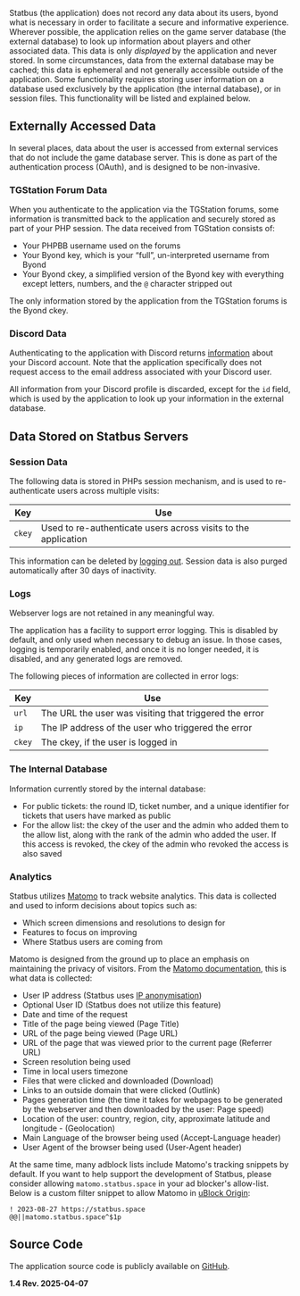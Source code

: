 
Statbus (the application) does not record any data about its users, byond what is necessary in order to facilitate a secure and informative experience. Wherever possible, the application relies on the game server database (the external database) to look up information about players and other associated data. This data is only *displayed* by the application and never stored. In some circumstances, data from the external database may be cached; this data is ephemeral and not generally accessible outside of the application. Some functionality requires storing user information on a database used exclusively by the application (the internal database), or in session files. This functionality will be listed and explained below.

## Externally Accessed Data
In several places, data about the user is accessed from external services that do not include the game database server. This is done as part of the authentication process (OAuth), and is designed to be non-invasive. 

### TGStation Forum Data
When you authenticate to the application via the TGStation forums, some information is transmitted back to the application and securely stored as part of your PHP session. The data received from TGStation consists of: 
* Your PHPBB username used on the forums
* Your Byond key, which is your “full”, un-interpreted username from Byond
* Your Byond ckey, a simplified version of the Byond key with everything except letters, numbers, and the `@` character stripped out

The only information stored by the application from the TGStation forums is the Byond ckey. 

### Discord Data

Authenticating to the application with Discord returns [information](https://discord.com/developers/docs/resources/user#user-object) about your Discord account. Note that the application specifically does not request access to the email address associated with your Discord user. 

All information from your Discord profile is discarded, except for the `id` field, which is used by the application to look up your information in the external database.

## Data Stored on Statbus Servers
### Session Data

The following data is stored in PHPs session mechanism, and is used to re-authenticate users across multiple visits: 

| Key | Use |
| --- | --- |
| `ckey` | Used to re-authenticate users across visits to the application |
  
This information can be deleted by [logging out](/logout). Session data is also purged automatically after 30 days of inactivity.

### Logs
Webserver logs are not retained in any meaningful way. 

The application has a facility to support error logging. This is disabled by default, and only used when necessary to debug an issue. In those cases, logging is temporarily enabled, and once it is no longer needed, it is disabled, and any generated logs are removed.

The following pieces of information are collected in error logs:

| Key | Use |
| --- | --- |
| `url` | The URL the user was visiting that triggered the error |
| `ip` | The IP address of the user who triggered the error |
| `ckey` | The ckey, if the user is logged in |

### The Internal Database

Information currently stored by the internal database:

- For public tickets: the round ID, ticket number, and a unique identifier for tickets that users have marked as public 
- For the allow list: the ckey of the user and the admin who added them to the allow list, along with the rank of the admin who added the user. If this access is revoked, the ckey of the admin who revoked the access is also saved

### Analytics

Statbus utilizes [Matomo](https://matomo.org/) to track website analytics. This data is collected and used to inform decisions about topics such as:
- Which screen dimensions and resolutions to design for
- Features to focus on improving
- Where Statbus users are coming from  
  
Matomo is designed from the ground up to place an emphasis on maintaining the privacy of visitors. From the [Matomo documentation](https://matomo.org/faq/general/faq_18254), this is what data is collected:  
  
- User IP address (Statbus uses [IP anonymisation](https://matomo.org/faq/general/configure-privacy-settings-in-matomo/))
- Optional User ID (Statbus does not utilize this feature)
- Date and time of the request
- Title of the page being viewed (Page Title)
- URL of the page being viewed (Page URL)
- URL of the page that was viewed prior to the current page (Referrer URL)
- Screen resolution being used
- Time in local users timezone
- Files that were clicked and downloaded (Download)
- Links to an outside domain that were clicked (Outlink)
- Pages generation time (the time it takes for webpages to be generated by the webserver and then downloaded by the user: Page speed)
- Location of the user: country, region, city, approximate latitude and longitude - (Geolocation)
- Main Language of the browser being used (Accept-Language header)
- User Agent of the browser being used (User-Agent header)  
  
At the same time, many adblock lists include Matomo's tracking snippets by default. If you want to help support the development of Statbus, please consider allowing `matomo.statbus.space` in your ad blocker's allow-list. Below is a custom filter snippet to allow Matomo in [uBlock Origin](https://github.com/gorhill/uBlock):

```
! 2023-08-27 https://statbus.space
@@||matomo.statbus.space^$1p
```

## Source Code
The application source code is publicly available on [GitHub](https://github.com/statbus/statbus).   

**1.4 Rev. 2025-04-07**